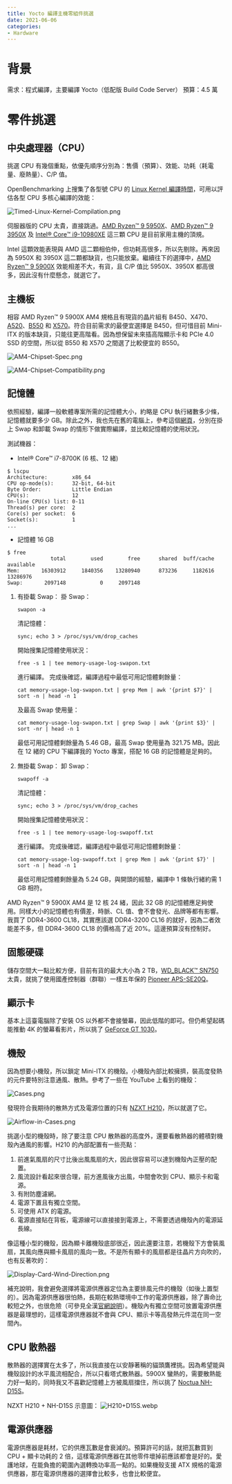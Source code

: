 ```yaml
---
title: Yocto 編譯主機零組件挑選
date: 2021-06-06
categories:
- Hardware
---
```


# 背景

需求：程式編譯，主要編譯 Yocto（低配版 Build Code Server）
預算：4.5 萬

# 零件挑選

## 中央處理器（CPU）

挑選 CPU 有幾個重點，依優先順序分別為：售價（預算）、效能、功耗（耗電量、廢熱量）、C/P 值。

OpenBenchmarking 上搜集了各型號 CPU 的 [Linux Kernel 編譯時間](https://openbenchmarking.org/test/pts/build-linux-kernel)，可用以評估各型 CPU 多核心編譯的效能：

![Timed-Linux-Kernel-Compilation.png](Timed-Linux-Kernel-Compilation.png)

伺服器版的 CPU 太貴，直接跳過。[AMD Ryzen™ 9 5950X](https://www.amd.com/en/products/cpu/amd-ryzen-9-5950x)、[AMD Ryzen™ 9 3950X](https://www.amd.com/en/products/cpu/amd-ryzen-9-3950x) 及 [Intel® Core™ i9-10980XE](https://ark.intel.com/content/www/us/en/ark/products/198017/intel-core-i9-10980xe-extreme-edition-processor-24-75m-cache-3-00-ghz.html) 這三顆 CPU 是目前家用主機的頂規。

Intel 這顆效能表現與 AMD 這二顆相伯仲，但功耗高很多，所以先剔除。再來因為 5950X 和 3950X 這二顆都缺貨，也只能放棄。繼續往下的選擇中，[AMD Ryzen™ 9 5900X](https://www.amd.com/en/products/cpu/amd-ryzen-9-5900x) 效能相差不大，有貨，且 C/P 值比 5950X、3950X 都高很多，因此沒有什麼懸念，就選它了。

## 主機板

相容 AMD Ryzen™ 9 5900X AM4 規格且有現貨的晶片組有 B450、X470、[A520](https://www.amd.com/en/chipsets/a520)、[B550](https://www.amd.com/en/chipsets/b550) 和 [X570](https://www.amd.com/en/chipsets/x570)。符合目前需求的最便宜選擇是 B450，但可惜目前 Mini-ITX 的版本缺貨，只能往更高階看。因為想保留未來插高階顯示卡和 PCIe 4.0 SSD 的空間，所以從 B550 和 X570 之間選了比較便宜的 B550。

![AM4-Chipset-Spec.png](AM4-Chipset-Spec.png)

![AM4-Chipset-Compatibility.png](AM4-Chipset-Compatibility.png)

## 記憶體

依照經驗，編譯一般軟體專案所需的記憶體大小，約略是 CPU 執行緒數多少條，記憶體就要多少 GB。除此之外，我也先在舊的電腦上，參考這個[網頁](https://www.linuxatemyram.com/)，分別在掛上 Swap 和卸載 Swap 的情形下做實際編譯，並比較記憶體的使用狀況。

測試機器：

- Intel® Core™ i7-8700K (6 核、12 緒)

```
$ lscpu
Architecture:        x86_64
CPU op-mode(s):      32-bit, 64-bit
Byte Order:          Little Endian
CPU(s):              12
On-line CPU(s) list: 0-11
Thread(s) per core:  2
Core(s) per socket:  6
Socket(s):           1
...
```

- 記憶體 16 GB

```
$ free
              total        used        free      shared  buff/cache   available
Mem:       16303912     1840356    13280940      873236     1182616    13286976
Swap:       2097148           0     2097148
```

1.  有掛載 Swap：
    掛 Swap：
    
    ```
    swapon -a
    ```
    
    清記憶體：
    
    ```
    sync; echo 3 > /proc/sys/vm/drop_caches
    ```
    
    開始搜集記憶體使用狀況：
    
    ```
    free -s 1 | tee memory-usage-log-swapon.txt
    ```
    
    進行編譯。
    完成後確認，編譯過程中最低可用記憶體剩餘量：
    
    ```
    cat memory-usage-log-swapon.txt | grep Mem | awk '{print $7}' | sort -n | head -n 1
    ```
    
    及最高 Swap 使用量：
    
    ```
    cat memory-usage-log-swapon.txt | grep Swap | awk '{print $3}' | sort -nr | head -n 1
    ```
    
    最低可用記憶體剩餘量為 5.46 GB，最高 Swap 使用量為 321.75 MB。因此在 12 緒的 CPU 下編譯我的 Yocto 專案，搭配 16 GB 的記憶體是足夠的。
    
2.  無掛載 Swap：
    卸 Swap：
    
    ```
    swapoff -a
    ```
    
    清記憶體：
    
    ```
    sync; echo 3 > /proc/sys/vm/drop_caches
    ```
    
    開始搜集記憶體使用狀況：
    
    ```
    free -s 1 | tee memory-usage-log-swapoff.txt
    ```
    
    進行編譯。
    完成後確認，編譯過程中最低可用記憶體剩餘量：
    
    ```
    cat memory-usage-log-swapoff.txt | grep Mem | awk '{print $7}' | sort -n | head -n 1
    ```
    
    最低可用記憶體剩餘量為 5.24 GB，與開頭的經驗，編譯中 1 條執行緒約需 1 GB 相符。

AMD Ryzen™ 9 5900X AM4 是 12 核 24 緒，因此 32 GB 的記憶體應足夠使用。同樣大小的記憶體也有價差，時脈、CL 值、會不會發光、品牌等都有影響。我買了 DDR4-3600 CL18，其實應該選 DDR4-3200 CL16 的就好，因為二者效能差不多，但 DDR4-3600 CL18 的價格高了近 20%。這邊預算沒有控制好。

## 固態硬碟

儲存空間大一點比較方便，目前有貨的最大大小為 2 TB，[WD_BLACK™ SN750](https://shop.westerndigital.com/products/internal-drives/wd-black-sn750-nvme-ssd#WDS250G3X0C) 太貴，就挑了使用國產控制器（群聯）一樣五年保的 [Pioneer APS-SE20Q](https://pioneer-iot.com/product/internal-ssd/internal-ssdaps-se20q/)。

## 顯示卡

基本上這臺電腦除了安裝 OS 以外都不會接螢幕，因此低階的即可。但仍希望起碼能推動 4K 的螢幕看影片，所以挑了 [GeForce GT 1030](https://www.nvidia.com/en-us/geforce/graphics-cards/gt-1030/specifications/)。

## 機殼

因為想要小機殼，所以鎖定 Mini-ITX 的機殼。小機殼內部比較擁擠，裝高度發熱的元件要特別注意通風、散熱。參考了一些在 YouTube 上看到的機殼：

![Cases.png](Cases.png)

發現符合我期待的散熱方式及電源位置的只有 [NZXT H210](https://nzxt.com/product/h210)，所以就選了它。

![Airflow-in-Cases.png](Airflow-in-Cases.png)

挑選小型的機殼時，除了要注意 CPU 散熱器的高度外，還要看散熱器的體積對機殼內通風的影響。H210 的內部配置有一些亮點：

1.  前進氣風扇的尺寸比後出風風扇的大，因此很容易可以達到機殼內正壓的配置。
2.  風流設計看起來很合理，前方進風後方出風，中間會吹到 CPU、顯示卡和電源。
3.  有附防塵濾網。
4.  電源下置且有獨立空間。
5.  可使用 ATX 的電源。
6.  電源直接貼在背板，電源線可以直接接到電源上，不需要透過機殼內的電源延長線。

像這種小型的機殼，因為顯卡離機殼底部很近，因此還要注意，若機殼下方會裝風扇，其風向應與顯卡風扇的風向一致。不是所有顯卡的風扇都是往晶片方向吹的，也有反著吹的：

![Display-Card-Wind-Direction.png](Display-Card-Wind-Direction.png)

補充說明，我會避免選擇將電源供應器定位為主要排風元件的機殼（如後上置型的）。因為電源供應器很怕熱，長期在較熱環境中工作的電源供應器，除了壽命比較短之外，也很危險（可參見全漢[官網說明](https://www.fsp-group.com/tw/knowledge-prd-4.html)）。機殼內有獨立空間可放置電源供應器是最理想的，這樣電源供應器就不會與 CPU、顯示卡等高發熱元件混在同一空間內。

## CPU 散熱器

散熱器的選擇實在太多了，所以我直接在以安靜著稱的貓頭鷹裡挑。因為希望能與機殼設計的水平風流相配合，所以只看塔式散熱器。5900X 蠻熱的，需要散熱能力好一點的，同時我又不喜歡記憶體上方被風扇擋住，所以挑了 [Noctua NH-D15S](https://www.google.com/search?client=firefox-b-d&q=NH-D15s)。

NZXT H210 + NH-D15S 示意圖：
![H210+D15S.webp](H210+D15S.webp)

## 電源供應器

電源供應器是耗材，它的供應瓦數是會衰減的。預算許可的話，就把瓦數買到 CPU + 顯卡功耗的 2 倍，這樣電源供應器在其他零件壞掉前應該都會是好的。愛護地球，在能負擔的範圍內選轉換功率高一點的。如果機殼支援 ATX 規格的電源供應器，那在電源供應器的選擇會比較多，也會比較便宜。
